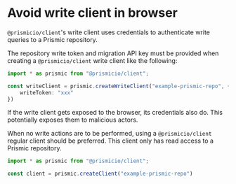 # Avoid write client in browser

`@prismicio/client`'s write client uses credentials to authenticate write queries to a Prismic repository.

The repository write token and migration API key must be provided when creating a `@prismicio/client` write client like the following:

```typescript
import * as prismic from "@prismicio/client";

const writeClient = prismic.createWriteClient("example-prismic-repo", {
	writeToken: "xxx"
})
```

If the write client gets exposed to the browser, its credentials also do. This potentially exposes them to malicious actors.

When no write actions are to be performed, using a `@prismicio/client` regular client should be preferred. This client only has read access to a Prismic repository.

```typescript
import * as prismic from "@prismicio/client";

const client = prismic.createClient("example-prismic-repo")
```
